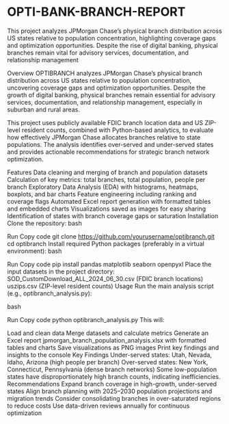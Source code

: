 # OPTI-BANK-BRANCH-REPORT
This project analyzes JPMorgan Chase’s physical branch distribution across US states relative to population concentration, highlighting coverage gaps and optimization opportunities. Despite the rise of digital banking, physical branches remain vital for advisory services, documentation, and relationship management

Overview
OPTIBRANCH analyzes JPMorgan Chase’s physical branch distribution across US states relative to population concentration, uncovering coverage gaps and optimization opportunities. Despite the growth of digital banking, physical branches remain essential for advisory services, documentation, and relationship management, especially in suburban and rural areas.

This project uses publicly available FDIC branch location data and US ZIP-level resident counts, combined with Python-based analytics, to evaluate how effectively JPMorgan Chase allocates branches relative to state populations. The analysis identifies over-served and under-served states and provides actionable recommendations for strategic branch network optimization.

Features
Data cleaning and merging of branch and population datasets
Calculation of key metrics: total branches, total population, people per branch
Exploratory Data Analysis (EDA) with histograms, heatmaps, boxplots, and bar charts
Feature engineering including ranking and coverage flags
Automated Excel report generation with formatted tables and embedded charts
Visualizations saved as images for easy sharing
Identification of states with branch coverage gaps or saturation
Installation
Clone the repository:
bash

Run
Copy code
git clone https://github.com/yourusername/optibranch.git
cd optibranch
Install required Python packages (preferably in a virtual environment):
bash

Run
Copy code
pip install pandas matplotlib seaborn openpyxl
Place the input datasets in the project directory:
SOD_CustomDownload_ALL_2024_06_30.csv (FDIC branch locations)
uszips.csv (ZIP-level resident counts)
Usage
Run the main analysis script (e.g., optibranch_analysis.py):

bash

Run
Copy code
python optibranch_analysis.py
This will:

Load and clean data
Merge datasets and calculate metrics
Generate an Excel report jpmorgan_branch_population_analysis.xlsx with formatted tables and charts
Save visualizations as PNG images
Print key findings and insights to the console
Key Findings
Under-served states: Utah, Nevada, Idaho, Arizona (high people per branch)
Over-served states: New York, Connecticut, Pennsylvania (dense branch networks)
Some low-population states have disproportionately high branch counts, indicating inefficiencies.
Recommendations
Expand branch coverage in high-growth, under-served states
Align branch planning with 2025–2030 population projections and migration trends
Consider consolidating branches in over-saturated regions to reduce costs
Use data-driven reviews annually for continuous optimization

